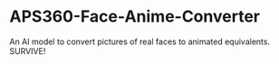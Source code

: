 # APS360-Face-Anime-Converter
An AI model to convert pictures of real faces to animated equivalents. 
SURVIVE!
